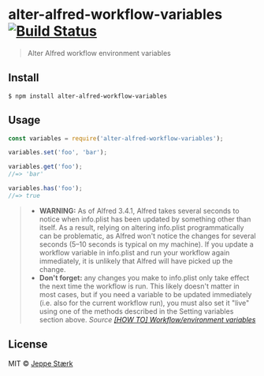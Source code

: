 # alter-alfred-workflow-variables [![Build Status](https://travis-ci.org/jeppestaerk/alter-alfred-workflow-variables.svg?branch=master)](https://travis-ci.org/jeppestaerk/alter-alfred-workflow-variables)

> Alter Alfred workflow environment variables


## Install

```
$ npm install alter-alfred-workflow-variables
```


## Usage

```js
const variables = require('alter-alfred-workflow-variables');

variables.set('foo', 'bar');

variables.get('foo');
//=> 'bar'

variables.has('foo');
//=> true
```

> - **WARNING:** As of Alfred 3.4.1, Alfred takes several seconds to notice when info.plist has been updated by something other than itself. As a result, relying on altering info.plist programmatically can be problematic, as Alfred won't notice the changes for several seconds (5–10 seconds is typical on my machine). If you update a workflow variable in info.plist and run your workflow again immediately, it is unlikely that Alfred will have picked up the change.
> - **Don't forget:** any changes you make to info.plist only take effect the next time the workflow is run. This likely doesn't matter in most cases, but if you need a variable to be updated immediately (i.e. also for the current workflow run), you must also set it "live" using one of the methods described in the Setting variables section above.
> *Source [[HOW TO] Workflow/environment variables](https://www.alfredforum.com/topic/9070-how-to-workflowenvironment-variables/)*



## License

MIT © [Jeppe Stærk](https://staerk.io)
